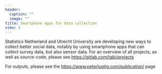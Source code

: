 ```yaml
---
header:
  caption: ""
  image: ""
title: Smartphone apps for data collection
view: 2
---
```


Statistics Netherland and Utrecht University are developing new ways to collect better social data, notably by using smartphone apps that can collect survey data, but also sensor data. For an overview of all projects, as well as source-code, please see https://gitlab.com/tabi/projects

For outputs, please see the https://www.peterlugtig.com/publication/ page
